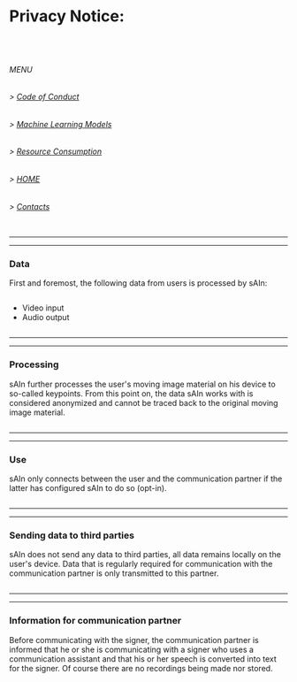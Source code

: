 # Privacy Notice:
<pre>


</pre>
###### MENU

###### > [Code of Conduct](CODE_OF_CONDUCT.md)
###### > [Machine Learning Models](ML.md)
###### > [Resource Consumption](RESOURCE_CONSUMPTION.md)
###### > [HOME](index.md)
###### > [Contacts](CONTACTS.md)

<pre>
</pre>

---
---

### Data
First and foremost, the following data from users is processed by sAIn:
<pre></pre>
- Video input
- Audio output

<pre>
</pre>

---
---

### Processing
sAIn further processes the user's moving image material on his device to so-called keypoints. From this point on, the data sAIn works with is considered anonymized and cannot be traced back to the original moving image material. 

<pre>
</pre>

---
---

### Use
sAIn only connects between the user and the communication partner if the latter has configured sAIn to do so (opt-in).

<pre>
</pre>

---
---

### Sending data to third parties
sAIn does not send any data to third parties, all data remains locally on the user's device. Data that is regularly required for communication with the communication partner is only transmitted to this partner.

<pre>
</pre>

---
---

### Information for communication partner
Before communicating with the signer, the communication partner is informed that he or she is communicating with a signer who uses a communication assistant and that his or her speech is converted into text for the signer. Of course there are no recordings being made nor stored.
